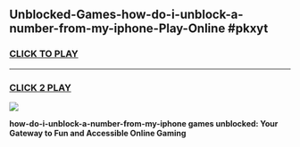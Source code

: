 
## Unblocked-Games-how-do-i-unblock-a-number-from-my-iphone-Play-Online #pkxyt
<h3>
<a href="https://news.freeplayer.one?title=how-do-i-unblock-a-number-from-my-iphone&ref=3">CLICK TO PLAY</a></h3>
<hr>

<h3>
<a href="https://news.freeplayer.one?title=how-do-i-unblock-a-number-from-my-iphone&ref=3">CLICK 2 PLAY</a>
  
</h3>

<a href="https://news.freeplayer.one?title=how-do-i-unblock-a-number-from-my-iphone&ref=3"><img src="https://clearcache.store/games.png"></a>


**how-do-i-unblock-a-number-from-my-iphone games unblocked: Your Gateway to Fun and Accessible Online Gaming**
